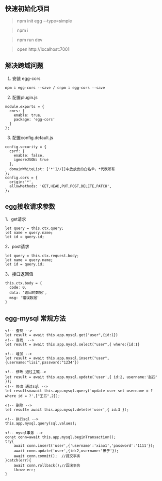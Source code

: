 ## 快速初始化项目
> npm init egg --type=simple

> npm i

> npm run dev

> open http://localhost:7001

## 解决跨域问题
1. 安装 egg-cors
```
npm i egg-cors --save / cnpm i egg-cors --save
```
2. 配置plugin.js
```
module.exports = {
  cors: {
    enable: true,
    package: 'egg-cors'
  }
};
```
3. 配置config.default.js
```
config.security = {
  csrf: {
    enable: false,
    ignoreJSON: true
  },
  domainWhiteList: ['*']//[]中放放出的白名单，*代表所有
};
config.cors = {
  origin:'*',
  allowMethods: 'GET,HEAD,PUT,POST,DELETE,PATCH',
};
```

## egg接收请求参数
1、get请求
```
let query = this.ctx.query;
let name = query.name;
let id = query.id;
```
2、post请求
```
let query = this.ctx.request.body;
let name = query.name;
let id = query.id;
```
3、接口返回值
```
this.ctx.body = {
  code: 0,
  data: '返回的数据',
  msg: '错误数据'
}
```

## egg-mysql 常规方法
```
<!-- 查找 -->
let result = await this.app.mysql.get("user",{id:1})
<!-- 查找  -->
let result = await this.app.mysql.select("user",{ where:{id:1}

<!-- 增加 -->
let result = await this.app.mysql.insert("user",{username:"lisi",password:"1234"})

<!-- 修改 通过主键-->
let result = await this.app.mysql.update('user',{ id:2, username:'赵四' });
<!-- 修改 通过sql -->
let results=await this.app.mysql.query('update user set username = ? where id = ?',["王五",2]);

<!-- 删除 -->
let result= await this.app.mysql.delete('user',{ id:3 });

<!-- 执行sql -->
this.app.mysql.query(sql,values);

<!-- mysql事务 -->
const conn=await this.app.mysql.beginTransaction();
try{
    await conn.insert('user',{'username':'xiao1','password':'1111'});
    await conn.update('user',{id:2,username:'黑子'});
    await conn.commit();  //提交事务
}catch(err){
    await conn.rollback();//回滚事务
    throw err;
}
```